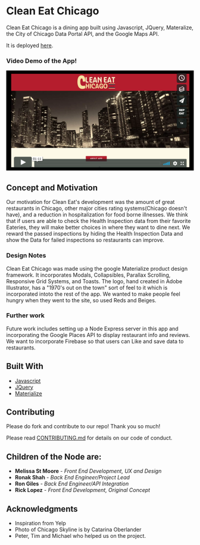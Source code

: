 # Clean Eat Chicago

Clean Eat Chicago is a dining app built using Javascript, JQuery, Materalize, the City of Chicago Data Portal API, and the Google Maps API. 

It is deployed [here](https://melissaintrees.github.io/CleanEatChicago/).

### Video Demo of the App!

[![CleanEatChicago](/screenshots/demo_video_cover.png)](https://vimeo.com/257386878 "Clean Eat Chicago Demo - Click to Watch!")

## Concept and Motivation

Our motivation for Clean Eat's development was the amount of great restaurants in Chicago, other major cities rating systems(Chicago doesn't have), and a reduction in hospitalization for food borne illnesses. We think that if users are able to check the Health Inspection data from their favorite Eateries, they will make better choices in where they want to dine next. We reward the passed inspections by hiding the Health Inspection Data and show the Data for failed inspections so restaurants can improve. 

### Design Notes

Clean Eat Chicago was made using the google Materialize product design framework. It incorporates Modals, Collapsibles, Parallax Scrolling, Responsive Grid Systems, and Toasts. The logo, hand created in Adobe Illustrator, has a "1970's out on the town" sort of feel to it which is incorporated intoto the rest of the app.  We wanted to make people feel hungry when they went to the site, so used Reds and Beiges.

### Further work

Future work includes setting up a Node Express server in this app and incorporating the Google Places API to display restaurant info and reviews. We want to incorporate Firebase so that users can Like and save data to restaurants.

## Built With

* [Javascript](https://www.javascript.com/)
* [JQuery](http://jquery.com/)
* [Materialize](http://materializecss.com/)

## Contributing
Please do fork and contribute to our repo! Thank you so much!

Please read [CONTRIBUTING.md](https://www.contributor-covenant.org/version/1/4/code-of-conduct.html) for details on our code of conduct.

## Children of the Node are:

* **Melissa St Moore** - *Front End Development, UX and Design* 
* **Ronak Shah** - *Back End Engineer/Project Lead* 
* **Ron Giles** - *Back End Engineer/API Integration* 
* **Rick Lopez** - *Front End Development, Original Concept* 


## Acknowledgments

* Inspiration from Yelp
* Photo of Chicago Skyline is by Catarina Oberlander
* Peter, Tim and Michael who helped us on the project.